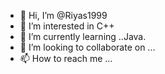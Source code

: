 - 👋 Hi, I’m @Riyas1999
- 👀 I’m interested in C++
- 🌱 I’m currently learning ..Java.
- 💞️ I’m looking to collaborate on ...
- 📫 How to reach me ...

<!---
Riyas1999/Riyas1999 is a ✨ special ✨ repository because its `README.md` (this file) appears on your GitHub profile.
You can click the Preview link to take a look at your changes.
--->
